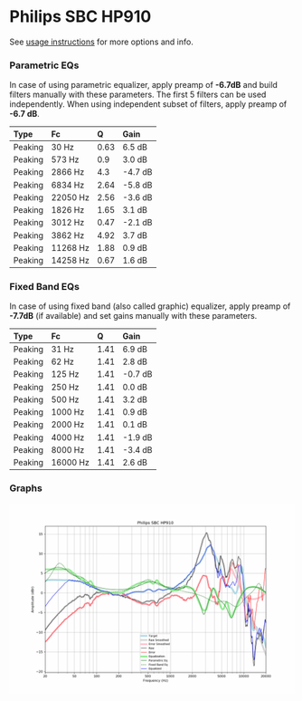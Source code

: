 # Philips SBC HP910
See [usage instructions](https://github.com/jaakkopasanen/AutoEq#usage) for more options and info.

### Parametric EQs
In case of using parametric equalizer, apply preamp of **-6.7dB** and build filters manually
with these parameters. The first 5 filters can be used independently.
When using independent subset of filters, apply preamp of **-6.7 dB**.

| Type    | Fc       |    Q | Gain    |
|:--------|:---------|:-----|:--------|
| Peaking | 30 Hz    | 0.63 | 6.5 dB  |
| Peaking | 573 Hz   | 0.9  | 3.0 dB  |
| Peaking | 2866 Hz  | 4.3  | -4.7 dB |
| Peaking | 6834 Hz  | 2.64 | -5.8 dB |
| Peaking | 22050 Hz | 2.56 | -3.6 dB |
| Peaking | 1826 Hz  | 1.65 | 3.1 dB  |
| Peaking | 3012 Hz  | 0.47 | -2.1 dB |
| Peaking | 3862 Hz  | 4.92 | 3.7 dB  |
| Peaking | 11268 Hz | 1.88 | 0.9 dB  |
| Peaking | 14258 Hz | 0.67 | 1.6 dB  |

### Fixed Band EQs
In case of using fixed band (also called graphic) equalizer, apply preamp of **-7.7dB**
(if available) and set gains manually with these parameters.

| Type    | Fc       |    Q | Gain    |
|:--------|:---------|:-----|:--------|
| Peaking | 31 Hz    | 1.41 | 6.9 dB  |
| Peaking | 62 Hz    | 1.41 | 2.8 dB  |
| Peaking | 125 Hz   | 1.41 | -0.7 dB |
| Peaking | 250 Hz   | 1.41 | 0.0 dB  |
| Peaking | 500 Hz   | 1.41 | 3.2 dB  |
| Peaking | 1000 Hz  | 1.41 | 0.9 dB  |
| Peaking | 2000 Hz  | 1.41 | 0.1 dB  |
| Peaking | 4000 Hz  | 1.41 | -1.9 dB |
| Peaking | 8000 Hz  | 1.41 | -3.4 dB |
| Peaking | 16000 Hz | 1.41 | 2.6 dB  |

### Graphs
![](./Philips%20SBC%20HP910.png)